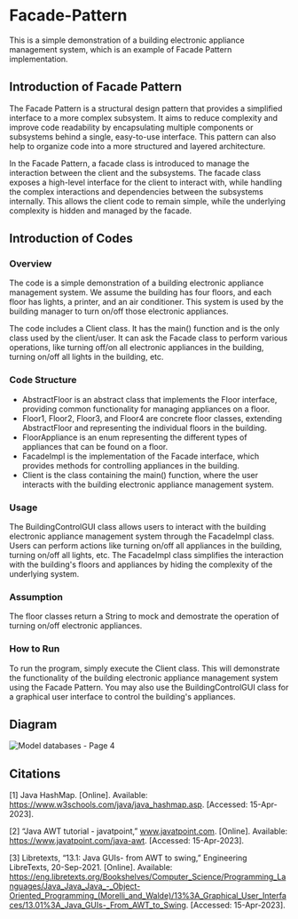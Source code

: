 # Facade-Pattern
This is a simple demonstration of a building electronic appliance management system, which is an example of Facade Pattern implementation.

## Introduction of Facade Pattern
The Facade Pattern is a structural design pattern that provides a simplified interface to a more complex subsystem. It aims to reduce complexity and improve code readability by encapsulating multiple components or subsystems behind a single, easy-to-use interface. This pattern can also help to organize code into a more structured and layered architecture.

In the Facade Pattern, a facade class is introduced to manage the interaction between the client and the subsystems. The facade class exposes a high-level interface for the client to interact with, while handling the complex interactions and dependencies between the subsystems internally. This allows the client code to remain simple, while the underlying complexity is hidden and managed by the facade.
## Introduction of Codes
### Overview
The code is a simple demonstration of a building electronic appliance management system. We assume the building has four floors, and each floor has lights, a printer, and an air conditioner. This system is used by the building manager to turn on/off those electronic appliances.

The code includes a Client class. It has the main() function and is the only class used by the client/user. It can ask the Facade class to perform various operations, like turning off/on all electronic appliances in the building, turning on/off all lights in the building, etc.
### Code Structure
* AbstractFloor is an abstract class that implements the Floor interface, providing common functionality for managing appliances on a floor.
* Floor1, Floor2, Floor3, and Floor4 are concrete floor classes, extending AbstractFloor and representing the individual floors in the building.
* FloorAppliance is an enum representing the different types of appliances that can be found on a floor.
* FacadeImpl is the implementation of the Facade interface, which provides methods for controlling appliances in the building.
* Client is the class containing the main() function, where the user interacts with the building electronic appliance management system.

### Usage
The BuildingControlGUI class allows users to interact with the building electronic appliance management system through the FacadeImpl class. Users can perform actions like turning on/off all appliances in the building, turning on/off all lights, etc. The FacadeImpl class simplifies the interaction with the building's floors and appliances by hiding the complexity of the underlying system.
### Assumption
The floor classes return a String to mock and demostrate the operation of turning on/off electronic appliances.

### How to Run
To run the program, simply execute the Client class. This will demonstrate the functionality of the building electronic appliance management system using the Facade Pattern. You may also use the BuildingControlGUI class for a graphical user interface to control the building's appliances.

## Diagram

![Model databases - Page 4](https://user-images.githubusercontent.com/122495122/232273773-53101aa4-253b-45c5-9d93-ef184ee81ae0.png)


## Citations
[1] Java HashMap. [Online]. Available: https://www.w3schools.com/java/java_hashmap.asp. [Accessed: 15-Apr-2023].

[2] “Java AWT tutorial - javatpoint,” www.javatpoint.com. [Online]. Available: https://www.javatpoint.com/java-awt. [Accessed: 15-Apr-2023]. 

[3] Libretexts, “13.1: Java GUIs- from AWT to swing,” Engineering LibreTexts, 20-Sep-2021. [Online]. Available: https://eng.libretexts.org/Bookshelves/Computer_Science/Programming_Languages/Java_Java_Java_-_Object-Oriented_Programming_(Morelli_and_Walde)/13%3A_Graphical_User_Interfaces/13.01%3A_Java_GUIs-_From_AWT_to_Swing. [Accessed: 15-Apr-2023]. 
